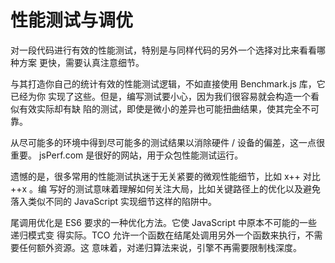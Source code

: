 # 性能测试与调优

对一段代码进行有效的性能测试，特别是与同样代码的另外一个选择对比来看看哪种方案
更快，需要认真注意细节。

与其打造你自己的统计有效的性能测试逻辑，不如直接使用 Benchmark.js 库，它已经为你
实现了这些。但是，编写测试要小心，因为我们很容易就会构造一个看似有效实际却有缺
陷的测试，即使是微小的差异也可能扭曲结果，使其完全不可靠。

从尽可能多的环境中得到尽可能多的测试结果以消除硬件 / 设备的偏差，这一点很重要。
jsPerf.com 是很好的网站，用于众包性能测试运行。

遗憾的是，很多常用的性能测试执迷于无关紧要的微观性能细节，比如 x++ 对比 ++x 。编
写好的测试意味着理解如何关注大局，比如关键路径上的优化以及避免落入类似不同的
JavaScript 实现细节这样的陷阱中。

尾调用优化是 ES6 要求的一种优化方法。它使 JavaScript 中原本不可能的一些递归模式变
得实际。TCO 允许一个函数在结尾处调用另外一个函数来执行，不需要任何额外资源。这
意味着，对递归算法来说，引擎不再需要限制栈深度。